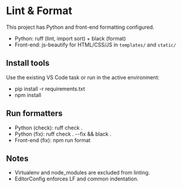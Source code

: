 # Lint & Format

This project has Python and front-end formatting configured.

- Python: ruff (lint, import sort) + black (format)
- Front-end: js-beautify for HTML/CSS/JS in `templates/` and `static/`

## Install tools

Use the existing VS Code task or run in the active environment:

- pip install -r requirements.txt
- npm install

## Run formatters

- Python (check): ruff check .
- Python (fix): ruff check . --fix && black .
- Front-end (fix): npm run format

## Notes

- Virtualenv and node_modules are excluded from linting.
- EditorConfig enforces LF and common indentation.
